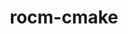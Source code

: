 ---
title: "rocm-cmake"
layout: cache
categories: [package, develop-2024-01-07]
meta: {"versions": ["5.7.1"], "compilers": ["gcc@=11.3.0", "gcc@=11.4.0"], "oss": ["ubuntu20.04", "ubuntu22.04"], "platforms": ["linux"], "targets": ["x86_64_v3"], "stacks": ["e4s", "ml-linux-x86_64-rocm", "root"], "num_specs": 2, "num_specs_by_stack": {"e4s": 1, "root": 2, "ml-linux-x86_64-rocm": 1}}
spec_details: [{"hash": "l65r6z3rmlk3duyn7cj53lit2z6b7fgx", "compiler": "gcc@=11.4.0", "versions": ["5.7.1"], "os": "ubuntu20.04", "platform": "linux", "target": "x86_64_v3", "variants": ["build_system=cmake", "build_type=Release", "generator=make", "~ipo"], "stacks": ["e4s", "root"], "size": "-", "tarball": "https://binaries.spack.io/releases/develop-2024-01-07/build_cache/linux-ubuntu20.04-x86_64_v3/gcc-11.4.0/rocm-cmake-5.7.1/linux-ubuntu20.04-x86_64_v3-gcc-11.4.0-rocm-cmake-5.7.1-l65r6z3rmlk3duyn7cj53lit2z6b7fgx.spack"}, {"hash": "4tmvesikqbvkxvtixn5e5i4yq652ovsc", "compiler": "gcc@=11.3.0", "versions": ["5.7.1"], "os": "ubuntu22.04", "platform": "linux", "target": "x86_64_v3", "variants": ["build_system=cmake", "build_type=Release", "generator=make", "~ipo"], "stacks": ["ml-linux-x86_64-rocm", "root"], "size": "-", "tarball": "https://binaries.spack.io/releases/develop-2024-01-07/build_cache/linux-ubuntu22.04-x86_64_v3/gcc-11.3.0/rocm-cmake-5.7.1/linux-ubuntu22.04-x86_64_v3-gcc-11.3.0-rocm-cmake-5.7.1-4tmvesikqbvkxvtixn5e5i4yq652ovsc.spack"}]
---